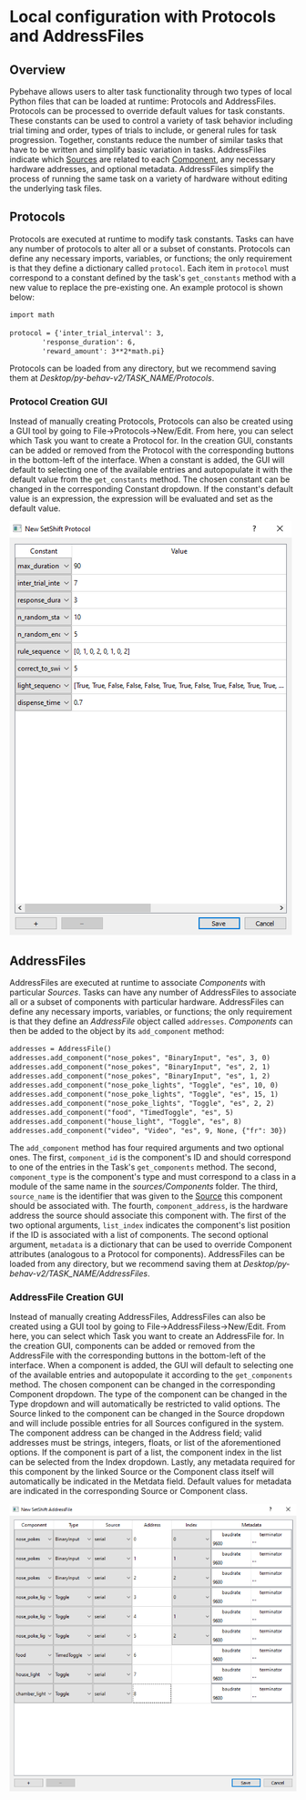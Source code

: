 # Local configuration with Protocols and AddressFiles

## Overview

Pybehave allows users to alter task functionality through two types of local Python files that can be loaded at runtime: Protocols and AddressFiles. 
Protocols can be processed to override default values for task constants. These constants can be used
to control a variety of task behavior including trial timing and order, types of trials to include, or general rules for 
task progression. Together, constants reduce the number of similar tasks that have to be written and simplify basic variation
in tasks. AddressFiles indicate which [Sources](sources.md) are related to each [Component](components.md), any necessary hardware
addresses, and optional metadata. AddressFiles simplify the process of running the same task on a variety of hardware without
editing the underlying task files.

## Protocols

Protocols are executed at runtime to modify task constants. Tasks can have any number of protocols
to alter all or a subset of constants. Protocols can define any necessary imports, variables, or functions; the only
requirement is that they define a dictionary called `protocol`. Each item in `protocol` must correspond to a constant defined
by the task's `get_constants` method with a new value to replace the pre-existing one. An example protocol is shown below:

    import math

    protocol = {'inter_trial_interval': 3,
            'response_duration': 6,
            'reward_amount': 3**2*math.pi}

Protocols can be loaded from any directory, but we recommend saving them at *Desktop/py-behav-v2/TASK_NAME/Protocols*.

### Protocol Creation GUI

Instead of manually creating Protocols, Protocols can also be created using a GUI tool by going to File->Protocols->New/Edit.
From here, you can select which Task you want to create a Protocol for. In the creation GUI, constants can be added or removed
from the Protocol with the corresponding buttons in the bottom-left of the interface. When a constant is added, the GUI
will default to selecting one of the available entries and autopopulate it with the default value from the `get_constants`
method. The chosen constant can be changed in the corresponding Constant dropdown. If the constant's default value is an expression,
the expression will be evaluated and set as the default value.

![img/protocol_gui.png](img/protocol_gui.png)

## AddressFiles

AddressFiles are executed at runtime to associate *Components* with particular *Sources*. Tasks can have any number of AddressFiles
to associate all or a subset of components with particular hardware. AddressFiles can define any necessary imports, variables, or functions; the only
requirement is that they define an *AddressFile* object called `addresses`. *Components* can then be added to the object by its
`add_component` method:

    addresses = AddressFile()
    addresses.add_component("nose_pokes", "BinaryInput", "es", 3, 0)
    addresses.add_component("nose_pokes", "BinaryInput", "es", 2, 1)
    addresses.add_component("nose_pokes", "BinaryInput", "es", 1, 2)
    addresses.add_component("nose_poke_lights", "Toggle", "es", 10, 0)
    addresses.add_component("nose_poke_lights", "Toggle", "es", 15, 1)
    addresses.add_component("nose_poke_lights", "Toggle", "es", 2, 2)
    addresses.add_component("food", "TimedToggle", "es", 5)
    addresses.add_component("house_light", "Toggle", "es", 8)
    addresses.add_component("video", "Video", "es", 9, None, {"fr": 30})

The `add_component` method has four required arguments and two optional ones. The first, `component_id` is the component's ID
and should correspond to one of the entries in the Task's `get_components` method. The second, `component_type` is the component's
type and must correspond to a class in a module of the same name in the *sources/Components* folder. The third, `source_name`
is the identifier that was given to the [Source](sources.md) this component should be associated with. The fourth, `component_address`,
is the hardware address the source should associate this component with. The first of the two optional arguments, `list_index` 
indicates the component's list position if the ID is associated with a list of components. The second optional argument, `metadata`
is a dictionary that can be used to override Component attributes (analogous to a Protocol for components). AddressFiles can be 
loaded from any directory, but we recommend saving them at *Desktop/py-behav-v2/TASK_NAME/AddressFiles*.

### AddressFile Creation GUI

Instead of manually creating AddressFiles, AddressFiles can also be created using a GUI tool by going to File->AddressFiless->New/Edit.
From here, you can select which Task you want to create an AddressFile for. In the creation GUI, components can be added or removed
from the AddressFile with the corresponding buttons in the bottom-left of the interface. When a component is added, the GUI
will default to selecting one of the available entries and autopopulate it according to the `get_components`
method. The chosen component can be changed in the corresponding Component dropdown. The type of the component can be changed
in the Type dropdown and will automatically be restricted to valid options. The Source linked to the component can be changed 
in the Source dropdown and will include possible entries for all Sources configured in the system. The component address can
be changed in the Address field; valid addresses must be strings, integers, floats, or list of the aforementioned options.
If the component is part of a list, the component index in the list can be selected from the Index dropdown. Lastly, any metadata
required for this component by the linked Source or the Component class itself will automatically be indicated in the Metdata
field. Default values for metadata are indicated in the corresponding Source or Component class.

![addressfile_gui.png](img/addressfile_gui.png)